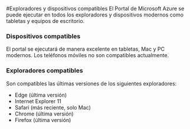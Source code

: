 <properties 
	pageTitle="Exploradores y dispositivos compatibles" 
	description="" 
	services="" 
	documentationCenter="" 
	authors="flanakin" 
	writer="flanakin" 
	manager="lwelicki" 
	editor=""/>

<tags 
	ms.service="multiple" 
	ms.workload="multiple" 
	ms.tgt_pltfrm="ibiza" 
	ms.devlang="na" 
	ms.topic="article" 
	ms.date="07/23/2015" 
	ms.author="micflan"/>

#Exploradores y dispositivos compatibles
El Portal de Microsoft Azure se puede ejecutar en todos los exploradores y dispositivos modernos como tabletas y equipos de escritorio.

### Dispositivos compatibles
El portal se ejecutará de manera excelente en tabletas, Mac y PC modernos. Los teléfonos móviles no son compatibles actualmente.

### Exploradores compatibles
Son compatibles las últimas versiones de los siguientes exploradores:

- Edge (última versión)
- Internet Explorer 11
- Safari (más reciente, solo Mac)
- Chrome (última versión)
- Firefox (última versión)

<!---HONumber=AcomDC_1217_2015-->